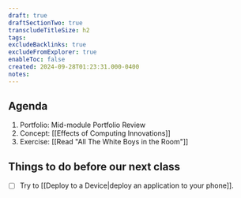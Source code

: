 ```yaml
---
draft: true
draftSectionTwo: true
transcludeTitleSize: h2
tags:
excludeBacklinks: true
excludeFromExplorer: true
enableToc: false
created: 2024-09-28T01:23:31.000-0400
notes: 
---
```

## Agenda
1. Portfolio: Mid-module Portfolio Review
4. Concept: [[Effects of Computing Innovations]]
5. Exercise: [[Read "All The White Boys in the Room"]]

## Things to do before our next class

- [ ] Try to [[Deploy to a Device|deploy an application to your phone]].